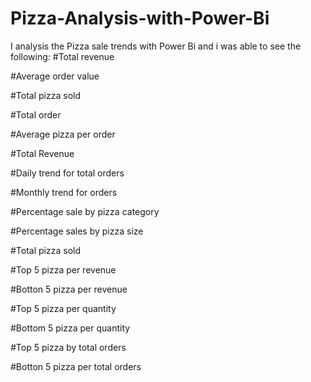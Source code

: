 # Pizza-Analysis-with-Power-Bi
I analysis the Pizza sale trends with Power Bi and i was able to see the following:
#Total revenue 

#Average order value 

#Total pizza sold 

#Total order 

#Average pizza per order 

#Total Revenue 

#Daily trend for total orders 

#Monthly trend for orders 

#Percentage sale by pizza category 

#Percentage sales by pizza size 

#Total pizza sold 

#Top 5 pizza per revenue 

#Botton 5 pizza per revenue 

#Top 5 pizza per quantity 

#Bottom 5 pizza per quantity 

#Top 5 pizza by total orders 

#Botton 5 pizza per total orders
